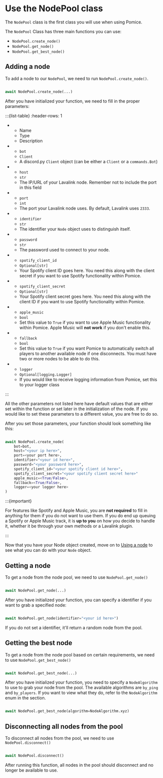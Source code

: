 # Use the NodePool class

The `NodePool` class is the first class you will use when using Pomice.

The `NodePool` Class has three main functions you can use:

- `NodePool.create_node()`
- `NodePool.get_node()`
- `NodePool.get_best_node()`


## Adding a node

To add a node to our `NodePool`, we need to run `NodePool.create_node()`.

```py

await NodePool.create_node(...)

```

After you have initialized your function, we need to fill in the proper parameters:


:::{list-table}
:header-rows: 1

* - Name
  - Type
  - Description

* - `bot`
  - `Client`
  - A discord.py `Client` object (can be either a `Client` or a `commands.Bot`)

* - `host`
  - `str`
  - The IP/URL of your Lavalink node. Remember not to include the port in this field

* - `port`
  - `int`
  - The port your Lavalink node uses. By default, Lavalink uses `2333`.

* - `identifier`
  - `str`
  - The identifier your `Node` object uses to distinguish itself.

* - `password`
  - `str`
  - The password used to connect to your node.

* - `spotify_client_id`
  - `Optional[str]`
  - Your Spotify client ID goes here. You need this along with the client secret if you want to use Spotify functionality within Pomice.

* - `spotify_client_secret`
  - `Optional[str]`
  - Your Spotify client secret goes here. You need this along with the client ID if you want to use Spotify functionality within Pomice.

* - `apple_music`
  - `bool`
  - Set this value to `True` if you want to use Apple Music functionality within Pomice. Apple Music will **not work** if you don't enable this.

* - `fallback`
  - `bool`
  - Set this value to `True` if you want Pomice to automatically switch all players to another available node if one disconnects.
    You must have two or more nodes to be able to do this.

* - `logger`
  - `Optional[logging.Logger]`
  - If you would like to receive logging information from Pomice, set this to your logger class


:::


All the other parameters not listed here have default values that are either set within the function or set later in the initialization of the node. If you would like to set these parameters to a different value, you are free to do so.

After you set those parameters, your function should look something like this:

```py

await NodePool.create_node(
    bot=bot,
    host="<your ip here>",
    port=<your port here>,
    identifier="<your id here>",
    password="<your password here>",
    spotify_client_id="<your spotify client id here>",
    spotify_client_secret="<your spotify client secret here>"
    apple_music=<True/False>,
    fallback=<True/False>,
    logger=<your logger here>
)

```
:::{important}

For features like Spotify and Apple Music, you are **not required** to fill in anything for them if you do not want to use them. If you do end up queuing a Spotify or Apple Music track, it is **up to you** on how you decide to handle it, whether it be through your own methods or a Lavalink plugin.

:::

Now that you have your Node object created, move on to [Using a node](node.md) to see what you can do with your `Node` object.

## Getting a node

To get a node from the node pool, we need to use `NodePool.get_node()`

```py

await NodePool.get_node(...)

```

After you have initialized your function, you can specify a identifier if you want to grab a specified node:

```py

await NodePool.get_node(identifier="<your id here>")

```

If you do not set a identifier, it'll return a random node from the pool.


## Getting the best node

To get a node from the node pool based on certain requirements, we need to use `NodePool.get_best_node()`

```py

await NodePool.get_best_node(...)

```

After you have initialized your function, you need to specify a `NodeAlgorithm` to use to grab your node from the pool.
The available algorithms are `by_ping` and `by_players`.
If you want to view what they do, refer to the `NodeAlgorithm` enum in the [](../api/enums.md) section.

```py

await NodePool.get_best_node(algorithm=NodeAlgorithm.xyz)

```

## Disconnecting all nodes from the pool

To disconnect all nodes from the pool, we need to use `NodePool.disconnect()`

```py

await NodePool.disconnect()

```

After running this function, all nodes in the pool should disconnect and no longer be available to use.
